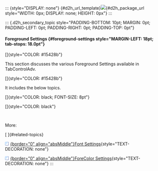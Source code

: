 ::: {style="DISPLAY: none"}
[](ms-xhelp:///?Id=d2h_url_template){#d2h_url_template}![](!package_url!){#d2h_package_url style="WIDTH: 0px; DISPLAY: none; HEIGHT: 0px"}
:::

::: {.d2h_secondary_topic style="PADDING-BOTTOM: 10pt; MARGIN: 0pt; PADDING-LEFT: 0pt; PADDING-RIGHT: 0pt; PADDING-TOP: 0pt"}
#### Foreground Settings {#foreground-settings style="MARGIN-LEFT: 18pt; tab-stops: 18.0pt"}

[]{style="COLOR: #15428b"} 

This section discusses the various Foreground Settings available in TabControlAdv.

[]{style="COLOR: #15428b"} 

It includes the below topics.

[]{style="COLOR: black; FONT-SIZE: 8pt"} 

[]{style="COLOR: black"} 

 

More:

[ ]{#related-topics}

[![](button.gif){border="0" align="absMiddle"}Font Settings](ms-xhelp:///?Id=31f4166b-8460-47cc-9cdb-2fc46666abd1){style="TEXT-DECORATION: none"}

[![](button.gif){border="0" align="absMiddle"}ForeColor Settings](ms-xhelp:///?Id=3d7deb4c-8031-454b-932e-413c95595977){style="TEXT-DECORATION: none"}
:::
